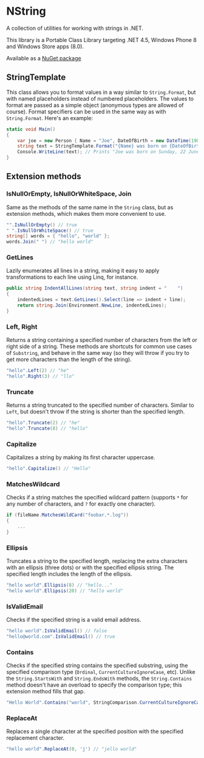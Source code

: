 # NString

A collection of utilities for working with strings in .NET.

This library is a Portable Class Library targeting .NET 4.5, Windows Phone 8 and Windows Store apps (8.0).

Available as a [NuGet package](https://www.nuget.org/packages/NString/)

## StringTemplate

This class allows you to format values in a way similar to `String.Format`, but with named placeholders instead of numbered placeholders. The values to format are passed as a simple object (anonymous types are allowed of course). Format specifiers can be used in the same way as with `String.Format`. Here's an example:

```csharp
static void Main()
{
    var joe = new Person { Name = "Joe", DateOfBirth = new DateTime(1980, 6, 22) };
    string text = StringTemplate.Format("{Name} was born on {DateOfBirth:D}", joe);
    Console.WriteLine(text); // Prints "Joe was born on Sunday, 22 June 1980"
}
```

## Extension methods

### IsNullOrEmpty, IsNullOrWhiteSpace, Join

Same as the methods of the same name in the `String` class, but as extension methods, which makes them more convenient to use.

```csharp
"".IsNullOrEmpty() // true
" ".IsNullOrWhiteSpace() // true
string[] words = { "hello", "world" };
words.Join(" ") // "hello world"
```

### GetLines

Lazily enumerates all lines in a string, making it easy to apply transformations to each line using Linq, for instance.

```csharp
public string IndentAllLines(string text, string indent = "    ")
{
    indentedLines = text.GetLines().Select(line => indent + line);
    return string.Join(Environment.NewLine, indentedLines);
}
```

### Left, Right

Returns a string containing a specified number of characters from the left or right side of a string. These methods are shortcuts for common use cases of `Substring`, and behave in the same way (so they will throw if you try to get more characters than the length of the string).

```csharp
"hello".Left(2) // "he"
"hello".Right(3) // "llo"
```

### Truncate

Returns a string truncated to the specified number of characters. Similar to `Left`, but doesn't throw if the string is shorter than the specified length.

```csharp
"hello".Truncate(2) // "he"
"hello".Truncate(8) // "hello"
```

### Capitalize

Capitalizes a string by making its first character uppercase.

```csharp
"hello".Capitalize() // "Hello"
```

### MatchesWildcard

Checks if a string matches the specified wildcard pattern (supports `*` for any number of characters, and `?` for exactly one character).

```csharp
if (fileName.MatchesWildCard("foobar.*.log"))
{
    ...
}
```

### Ellipsis

Truncates a string to the specified length, replacing the extra characters with an ellipsis (three dots) or with the specified ellipsis string.
The specified length includes the length of the ellipsis.

```csharp
"hello world".Ellipsis(8) // "hello..."
"hello world".Ellipsis(20) // "hello world"
```

### IsValidEmail

Checks if the specified string is a valid email address.

```csharp
"hello world".IsValidEmail() // false
"hello@world.com".IsValidEmail() // true
```

### Contains

Checks if the specified string contains the specified substring, using the specified comparison type (`Ordinal`, `CurrentCultureIgnoreCase`, etc).  Unlike the `String.StartsWith` and `String.EndsWith` methods, the `String.Contains` method doesn't have an overload to specify the comparison type; this extension method fills that gap.

```csharp
"Hello World".Contains("world", StringComparison.CurrentCultureIgnoreCase) // true
```

### ReplaceAt

Replaces a single character at the specified position with the specified replacement character.

```csharp
"hello world".ReplaceAt(0, 'j') // "jello world"
```
